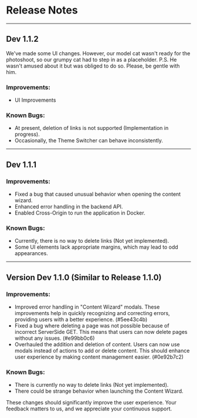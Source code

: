 # Release Notes

---

## Dev 1.1.2

We've made some UI changes. However, our model cat wasn't ready for the photoshoot, so our grumpy cat had to step in as a placeholder.
P.S. He wasn't amused about it but was obliged to do so. Please, be gentle with him.

### Improvements:

- UI Improvements

### Known Bugs:

- At present, deletion of links is not supported (Implementation in progress).
- Occasionally, the Theme Switcher can behave inconsistently.

---

## Dev 1.1.1

### Improvements:

- Fixed a bug that caused unusual behavior when opening the content wizard.
- Enhanced error handling in the backend API.
- Enabled Cross-Origin to run the application in Docker.

### Known Bugs:

- Currently, there is no way to delete links (Not yet implemented).
- Some UI elements lack appropriate margins, which may lead to odd appearances.

---

## Version Dev 1.1.0 (Similar to Release 1.1.0)

### Improvements:

- Improved error handling in "Content Wizard" modals. These improvements help in quickly recognizing and correcting errors, providing users with a better experience. (#5ee43c4b)
- Fixed a bug where deleting a page was not possible because of incorrect ServerSide GET. This means that users can now delete pages without any issues. (#e99bb0c6)
- Overhauled the addition and deletion of content. Users can now use modals instead of actions to add or delete content. This should enhance user experience by making content management easier. (#0e92b7c2)

### Known Bugs:

- There is currently no way to delete links (Not yet implemented).
- There could be strange behavior when launching the Content Wizard.

These changes should significantly improve the user experience. Your feedback matters to us, and we appreciate your continuous support.